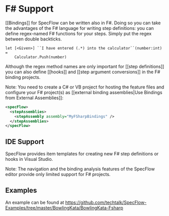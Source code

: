 # F# Support

[[Bindings]] for SpecFlow can be written also in F#. Doing so you can take the advantages of the F# language for writing step definitions: you can define regex-named F# functions for your steps. Simply put the regex between double backticks.

```F#
let [<Given>] ``I have entered (.*) into the calculator``(number:int) = 
    Calculator.Push(number)
```

Although the regex method names are only important for [[step definitions]] you can also define [[hooks]] and [[step argument conversions]] in the F# binding projects.

Note: You need to create a C# or VB project for hosting the feature files and configure your F# project(s) as [[external binding assemblies|Use Bindings from External Assemblies]]:

```xml
<specFlow>
  <stepAssemblies>
    <stepAssembly assembly="MyFSharpBindings" />
  </stepAssemblies>
</specFlow>
```

## IDE Support

SpecFlow provides item templates for creating new F# step definitions or hooks in Visual Studio.

Note: The navigation and the binding analysis features of the SpecFlow editor provide only limited support for F# projects.

## Examples

An example can be found at <https://github.com/techtalk/SpecFlow-Examples/tree/master/BowlingKata/BowlingKata-Fsharp>